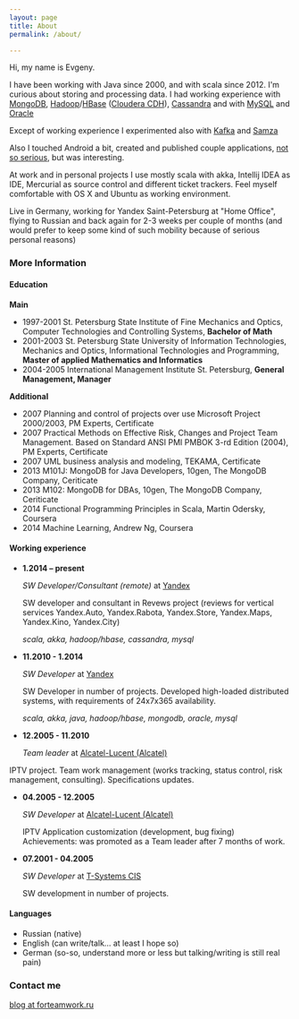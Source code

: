 ```yaml
---
layout: page
title: About
permalink: /about/

---
```

Hi, my name is Evgeny.

I have been working with Java since 2000, and with scala since 2012. I'm curious about storing and processing data. I had working experience with [MongoDB](http://www.mongodb.com/), [Hadoop](https://hadoop.apache.org/)/[HBase](https://hbase.apache.org/) ([Cloudera CDH](http://www.cloudera.com/content/cloudera/en/products-and-services/cdh.html)), [Cassandra](http://cassandra.apache.org/) and with [MySQL](http://www.mysql.com/) and [Oracle](http://www.oracle.com/index.html)

Except of working experience I experimented also with [Kafka](http://kafka.apache.org/) and [Samza](http://samza.incubator.apache.org/)

Also I touched Android a bit, created and published couple applications, [not so serious](https://play.google.com/store/apps/details?id=ru.forteamwork.dfc.a1), but was interesting.  

At work and in personal projects I use mostly scala with akka, Intellij IDEA as IDE, Mercurial as source control and different ticket trackers. Feel myself comfortable with OS X and Ubuntu as working environment.

Live in Germany, working for Yandex Saint-Petersburg at "Home Office", flying to Russian and back again for 2-3 weeks per couple of months (and would prefer to keep some kind of such mobility because of serious personal reasons) 

### More Information

#### Education
**Main**

* 1997-2001 St. Petersburg State Institute of Fine Mechanics and Optics, Computer Technologies and Controlling Systems, **Bachelor of Math**
* 2001-2003 St. Petersburg State University of Information Technologies, Mechanics and Optics, Informational Technologies and Programming, **Master of applied Mathematics and Informatics**
* 2004-2005 International Management Institute St. Petersburg, **General Management, Manager**

**Additional**

* 2007 Planning and control of projects over use Microsoft Project 2000/2003, PM Experts, Certificate
* 2007 Practical Methods on Effective Risk, Changes and Project Team Management. Based on Standard ANSI PMI PMBOK 3-rd Edition (2004), PM Experts, Certificate
* 2007 UML business analysis and modeling, TEKAMA, Certificate
* 2013 M101J: MongoDB for Java Developers, 10gen, The MongoDB Company, Ceriticate
* 2013 M102: MongoDB for DBAs, 10gen, The MongoDB Company, Ceriticate
* 2014 Functional Programming Principles in Scala, Martin Odersky, Coursera
* 2014 Machine Learning, Andrew Ng, Coursera
 
#### Working experience
* **1.2014 – present** 

  *SW Developer/Consultant (remote)* at [Yandex](http://www.yandex.ru/) 

  SW developer and consultant in Revews project (reviews for vertical services Yandex.Auto, Yandex.Rabota, Yandex.Store, Yandex.Maps, Yandex.Kino, Yandex.City)
  
  *scala, akka, hadoop/hbase, cassandra, mysql*

* **11.2010 - 1.2014** 
  
  *SW Developer* at [Yandex](http://www.yandex.ru/)

  SW Developer in number of projects. Developed high-loaded distributed systems, with requirements of 24x7x365 availability.

  *scala, akka, java, hadoop/hbase, mongodb, oracle, mysql*

* **12.2005 - 11.2010**

  *Team leader* at [Alcatel-Lucent (Alcatel)](http://www.alcatel-lucent.com/)
  
IPTV project. Team work management (works tracking, status control, risk management, consulting). Specifications updates.

* **04.2005 - 12.2005**

  *SW Developer* at [Alcatel-Lucent (Alcatel)](http://www.alcatel-lucent.com/)

  IPTV Application customization (development, bug fixing)Achievements: was promoted as a Team leader after 7 months of work.* **07.2001 - 04.2005**

  *SW Developer* at [T-Systems CIS](http://www.t-systems.ru/)

  SW development in number of projects.

#### Languages
* Russian (native)
* English (can write/talk... at least I hope so)
* German (so-so, understand more or less but talking/writing is still real pain)

### Contact me

[blog at forteamwork.ru](mailto:blog@forteamwork.ru)
